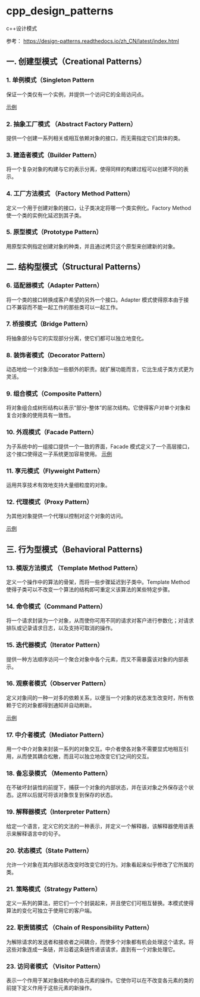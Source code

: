 # cpp_design_patterns
c++设计模式

参考： https://design-patterns.readthedocs.io/zh_CN/latest/index.html

## 一. 创建型模式（Creational Patterns）

### 1. 单例模式（Singleton Pattern

保证一个类仅有一个实例，并提供一个访问它的全局访问点。

[示例](https://github.com/tjy-cool/cpp_design_patterns/tree/master/%E5%8D%95%E4%BE%8B%E6%A8%A1%E5%BC%8F)

### 2. 抽象工厂模式 （Abstract Factory Pattern） 

提供一个创建一系列相关或相互依赖对象的接口，而无需指定它们具体的类。

### 3. 建造者模式（Builder Pattern） 

将一个复杂对象的构建与它的表示分离，使得同样的构建过程可以创建不同的表示。

### 4. 工厂方法模式 （Factory Method Pattern） 

定义一个用于创建对象的接口，让子类决定将哪一个类实例化。Factory Method 使一个类的实例化延迟到其子类。

### 5. 原型模式（Prototype Pattern）

用原型实例指定创建对象的种类，并且通过拷贝这个原型来创建新的对象。

## 二. 结构型模式（Structural Patterns）

### 6. 适配器模式（Adapter Pattern） 

将一个类的接口转换成客户希望的另外一个接口。Adapter 模式使得原本由于接口不兼容而不能一起工作的那些类可以一起工作。

### 7. 桥接模式（Bridge Pattern） 

将抽象部分与它的实现部分分离，使它们都可以独立地变化。

### 8. 装饰者模式（Decorator Pattern） 
动态地给一个对象添加一些额外的职责。就扩展功能而言，它比生成子类方式更为灵活。

### 9. 组合模式（Composite Pattern） 
将对象组合成树形结构以表示“部分-整体”的层次结构。它使得客户对单个对象和复合对象的使用具有一致性。

### 10. 外观模式（Facade Pattern） 
为子系统中的一组接口提供一个一致的界面，Facade 模式定义了一个高层接口，这个接口使得这一子系统更加容易使用。
[示例](https://github.com/tjy-cool/cpp_design_patterns/tree/master/%E5%A4%96%E8%A7%82%E6%A8%A1%E5%BC%8F)

### 11. 享元模式（Flyweight Pattern）
运用共享技术有效地支持大量细粒度的对象。

### 12. 代理模式（Proxy Pattern） 
为其他对象提供一个代理以控制对这个对象的访问。

[示例](https://github.com/tjy-cool/cpp_design_patterns/tree/master/%E4%BB%A3%E7%90%86%E6%A8%A1%E5%BC%8F)

## 三. 行为型模式（Behavioral Patterns)

### 13. 模版方法模式 （Template Method Pattern） 
定义一个操作中的算法的骨架，而将一些步骤延迟到子类中。Template Method 使得子类可以不改变一个算法的结构即可重定义该算法的某些特定步骤。

### 14. 命令模式（Command Pattern） 
将一个请求封装为一个对象，从而使你可用不同的请求对客户进行参数化；对请求排队或记录请求日志，以及支持可取消的操作。

### 15. 迭代器模式（Iterator Pattern） 
提供一种方法顺序访问一个聚合对象中各个元素，而又不需暴露该对象的内部表示。

### 16. 观察者模式（Observer Pattern） 
定义对象间的一种一对多的依赖关系，以便当一个对象的状态发生改变时，所有依赖于它的对象都得到通知并自动刷新。

[示例](https://github.com/tjy-cool/cpp_design_patterns/tree/master/%E8%A7%82%E5%AF%9F%E8%80%85%E6%A8%A1%E5%BC%8F/%E6%96%B0%E9%97%BB%E8%AF%BB%E8%80%85)

### 17. 中介者模式（Mediator Pattern） 
用一个中介对象来封装一系列的对象交互。中介者使各对象不需要显式地相互引用，从而使其耦合松散，而且可以独立地改变它们之间的交互。

### 18. 备忘录模式 （Memento Pattern） 
在不破坏封装性的前提下，捕获一个对象的内部状态，并在该对象之外保存这个状态。这样以后就可将该对象恢复到保存的状态。

### 19. 解释器模式（Interpreter Pattern） 
给定一个语言，定义它的文法的一种表示，并定义一个解释器，该解释器使用该表示来解释语言中的句子。

### 20. 状态模式（State Pattern） 
允许一个对象在其内部状态改变时改变它的行为。对象看起来似乎修改了它所属的类。

### 21. 策略模式（Strategy Pattern） 
定义一系列的算法，把它们一个个封装起来，并且使它们可相互替换。本模式使得算法的变化可独立于使用它的客户端。

### 22. 职责链模式 （Chain of Responsibility Pattern） 
为解除请求的发送者和接收者之间耦合，而使多个对象都有机会处理这个请求。将这些对象连成一条链，并沿着这条链传递该请求，直到有一个对象处理它。

### 23. 访问者模式 （Visitor Pattern） 
表示一个作用于某对象结构中的各元素的操作。它使你可以在不改变各元素的类的前提下定义作用于这些元素的新操作。
